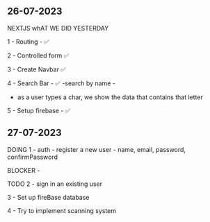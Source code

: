 ## 26-07-2023

NEXTJS 
whAT WE DID YESTERDAY 

1 - Routing - ✅

2 - Controlled form ✅

3 - Create Navbar ✅

4 - Search Bar - ✅ 
-search by name  - 

- as a user types a char, we show the data that contains that letter

5 - Setup firebase - ✅

## 27-07-2023

DOING
1 - auth - register a new user - name, email, password, confirmPassword 

BLOCKER - 

TODO
2 - sign in an existing user

3 - Set up fireBase database

4 - Try to implement scanning system



